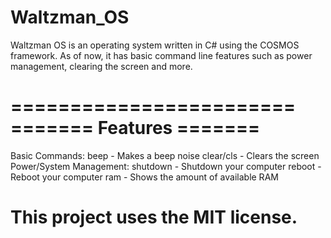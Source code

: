 # Waltzman_OS

Waltzman OS is an operating system written in C# using the COSMOS framework.
As of now, it has basic command line features such as power management, clearing the screen and more.

========================
======= Features =======
========================
  Basic Commands:
     beep - Makes a beep noise
     clear/cls - Clears the screen
  Power/System Management:
    shutdown - Shutdown your computer
    reboot - Reboot your computer
    ram - Shows the amount of available RAM

# This project uses the MIT license.
